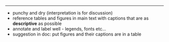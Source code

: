 

---

- punchy and dry (interpretation is for discussion)
- reference tables and figures in main text with captions that are as **descriptive** as possible
- annotate and label well - legends, fonts etc...
- suggestion in doc: put figures and their captions are in a table